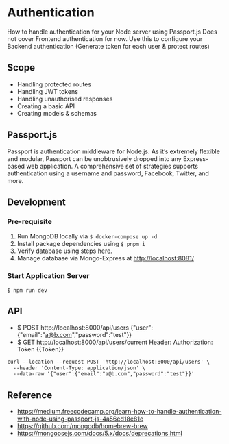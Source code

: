 # Authentication

How to handle authentication for your Node server using Passport.js
Does not cover Frontend authentication for now. 
Use this to configure your Backend authentication (Generate token for each user & protect routes)

## Scope

* Handling protected routes
* Handling JWT tokens
* Handling unauthorised responses
* Creating a basic API
* Creating models & schemas

## Passport.js

Passport is authentication middleware for Node.js. As it’s extremely flexible and modular, Passport can be unobtrusively dropped into any Express-based web application. A comprehensive set of strategies supports authentication using a username and password, Facebook, Twitter, and more.

## Development

### Pre-requisite

1. Run MongoDB locally via `$ docker-compose up -d`
2. Install package dependencies using `$ pnpm i`
3. Verify database using steps [here](https://learn-with-me.github.io/Development-Setup-Handbook/mongodb/).
4. Manage database via Mongo-Express at [http://localhost:8081/](http://localhost:8081/)

### Start Application Server

```shell
$ npm run dev
```

## API

* $ POST http://localhost:8000/api/users  {"user":{"email":"a@b.com","password":"test"}}
* $ GET http://localhost:8000/api/users/current  Header: Authorization: Token {{Token}}

```shell
curl --location --request POST 'http://localhost:8000/api/users' \
  --header 'Content-Type: application/json' \
  --data-raw '{"user":{"email":"a@b.com","password":"test"}}'
```

## Reference

* https://medium.freecodecamp.org/learn-how-to-handle-authentication-with-node-using-passport-js-4a56ed18e81e
* https://github.com/mongodb/homebrew-brew
* https://mongoosejs.com/docs/5.x/docs/deprecations.html
